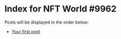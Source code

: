 # Index for NFT World #9962
Posts will be displayed in the order below:

- [Your first post](./001-first.md)

